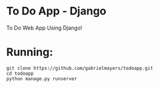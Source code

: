 # To Do App - Django

To Do Web App Using Django!

# Running:

```
git clone https://github.com/gabrielmayers/todoapp.git
cd todoapp
python manage.py runserver

```
